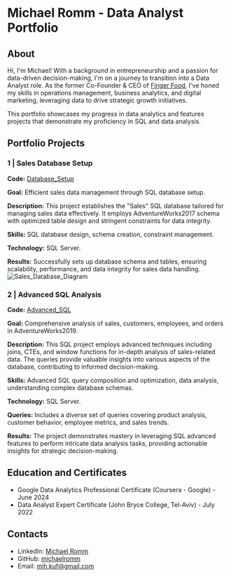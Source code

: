 # Michael Romm - Data Analyst Portfolio

## About

Hi, I'm Michael! With a background in entrepreneurship and a passion for data-driven decision-making, I'm on a journey to transition into a Data Analyst role. As the former Co-Founder & CEO of [Finger Food](https://finger-food.co.il), I've honed my skills in operations management, business analytics, and digital marketing, leveraging data to drive strategic growth initiatives.

This portfolio showcases my progress in data analytics and features projects that demonstrate my proficiency in SQL and data analysis.

## Portfolio Projects

### 1 | Sales Database Setup
**Code:** [Database_Setup](Database_Setup.sql)

**Goal:** Efficient sales data management through SQL database setup.

**Description:** This project establishes the "Sales" SQL database tailored for managing sales data effectively. It employs AdventureWorks2017 schema with optimized table design and stringent constraints for data integrity.

**Skills:** SQL database design, schema creation, constraint management.

**Technology:** SQL Server.

**Results:** Successfully sets up database schema and tables, ensuring scalability, performance, and data integrity for sales data handling.
![Sales_Database_Diagram](https://github.com/MichaelRommm/portfolio/assets/165962651/d26e313b-cc80-4460-b68b-92ab7b33be71)

### 2 | Advanced SQL Analysis
**Code:** [Advanced_SQL](Advanced_SQL.sql)

**Goal:** Comprehensive analysis of sales, customers, employees, and orders in AdventureWorks2019.

**Description:** This SQL project employs advanced techniques including joins, CTEs, and window functions for in-depth analysis of sales-related data. The queries provide valuable insights into various aspects of the database, contributing to informed decision-making.

**Skills:** Advanced SQL query composition and optimization, data analysis, understanding complex database schemas.

**Technology:** SQL Server.

**Queries:** Includes a diverse set of queries covering product analysis, customer behavior, employee metrics, and sales trends.

**Results:** The project demonstrates mastery in leveraging SQL advanced features to perform intricate data analysis tasks, providing actionable insights for strategic decision-making.

## Education and Certificates
- Google Data Analytics Professional Certificate (Coursera - Google) - June 2024
- Data Analyst Expert Certificate (John Bryce College, Tel-Aviv) - July 2022

## Contacts
- LinkedIn: [Michael Romm](https://www.linkedin.com/in/michael-romm/)
- GitHub: [michaelromm](https://github.com/michaelromm)
- Email: mih.kuf@gmail.com

